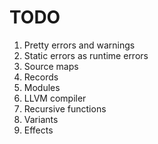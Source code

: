 # TODO

1. Pretty errors and warnings
2. Static errors as runtime errors
3. Source maps
4. Records
5. Modules
6. LLVM compiler
7. Recursive functions
8. Variants
9. Effects
